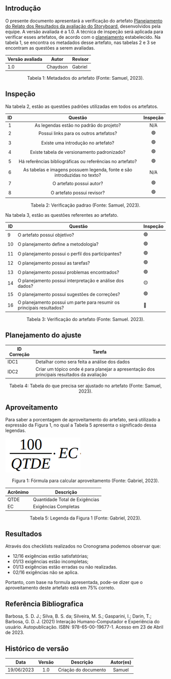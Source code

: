 ## Introdução

O presente documento apresentará a verificação do artefato [Planejamento do Relato dos Resultados da avaliação do Storyboard](../../design-avaliacao-desenvolvimento/nivel1/storyboard/planejamentoResultadosAvaliacaoStoryboard.md), desenvolvidos pela equipe. A versão avaliada é a 1.0. A técnica de inspeção será aplicada para verificar esses artefatos, de acordo com o [planejamento](../planejamento.md) estabelecido. Na tabela 1, se encontra os metadados desse artefato, nas tabelas 2 e 3 se encontram as questões a serem avaliadas.

<center>

| Versão avaliada | Autor    | Revisor |
| --------------- | -------- | ------- |
| 1.0             | Chaydson | Gabriel |

<div style="text-align: center">
<p> Tabela 1: Metadados do artefato (Fonte: Samuel, 2023). </p>
</div>

</center>

## Inspeção

Na tabela 2, estão as questões padrões utilizadas em todos os artefatos.

| ID  |                                 Questão                                  | Inspeção |
| :-: | :----------------------------------------------------------------------: | :------: |
|  1  |                 As legendas estão no padrão do projeto?                  |   N/A    |
|  2  |                  Possui links para os outros artefatos?                  |    🟢    |
|  3  |                    Existe uma introdução no artefato?                    |    🟢    |
|  4  |               Existe tabela de versionamento padronizado?                |    🟢    |
|  5  |        Há referências bibliográficas ou referências no artefato?         |    🟢    |
|  6  | As tabelas e imagens possuem legenda, fonte e são introduzidas no texto? |   N/A    |
|  7  |                         O artefato possui autor?                         |    🟢    |
|  8  |                        O artefato possui revisor?                        |    🟢    |

<div style="text-align: center">
    <p> Tabela 2: Verificação padrao (Fonte: Samuel, 2023).</p>
</div>

Na tabela 3, estão as questões referentes ao artefato.

| ID  | Questão                                                               | Inspeção |
| --- | --------------------------------------------------------------------- | -------- |
| 9   | O artefato possui objetivo?                                           | 🟢       |
| 10  | O planejamento define a metodologia?                                  | 🟢       |
| 11  | O planejamento possui o perfil dos participantes?                     | 🟢       |
| 12  | O planejamento possui as tarefas?                                     | 🟢       |
| 13  | O planejamento possui problemas encontrados?                          | 🟢       |
| 14  | O planejamento possui interpretação e análise dos dados?              | 🟡       |
| 15  | O planejamento possui sugestões de correções?                         | 🟢       |
| 16  | O planejamento possui um parte para resumir os principais resultados? | 🔴       |

<div style="text-align: center">
    <p> Tabela 3: Verificação do artefato
 (Fonte: Samuel. 2023).</p>
</div>

## Planejamento do ajuste

| ID Correção | Tarefa                                                                                     |
| ----------- | ------------------------------------------------------------------------------------------ |
| IDC1        | Detalhar como sera feita a análise dos dados                                               |
| IDC2        | Criar um tópico onde é para planejar a apresentação dos principais resultados da avaliação |

<div style="text-align: center">
<p> Tabela 4: Tabela do que precisa ser ajustado no artefato (Fonte: Samuel, 2023). </p>
</div>

## Aproveitamento

Para saber a porcentagem de aproveitamento do artefato, será utilizado a expressão da Figura 1, no qual a Tabela 5 apresenta o significado dessa legendas.

<img src="../../../images/formulaCalculoAproveitamento.png"  alt="legenda da fórmula da figura 1"/>
<div style="text-align: center">

<p> Figura 1: Fórmula para calcular aproveitamento (Fonte: Gabriel, 2023). </p>
</div>

| Acrônimo | Descrição                      |
| -------- | ------------------------------ |
| QTDE     | Quantidade Total de Exigências |
| EC       | Exigências Completas           |

<div style="text-align: center">
<p> Tabela 5: Legenda da Figura 1 (Fonte: Gabriel, 2023). </p>
</div>

## Resultados

Através dos checklists realizados no Cronograma podemos observar que:

- 12/16 exigências estão satisfatórias;
- 01/13 exigências estão incompletas;
- 01/13 exigências estão erradas ou não realizadas.
- 02/16 exigências não se aplica.

Portanto, com base na formula apresentada, pode-se dizer que o aproveitamento deste artefato está em 75% correto.

## Referência Bibliografica

Barbosa, S. D. J.; Silva, B. S. da; Silveira, M. S.; Gasparini, I.; Darin, T.; Barbosa, G. D. J. (2021) Interação Humano-Computador e Experiência do usuário. Autopublicação. ISBN: 978-65-00-19677-1. Acesso em 23 de Abril de 2023.

## Histórico de versão

|    Data    | Versão |      Descrição       | Autor(es) |
| :--------: | :----: | :------------------: | :-------: |
| 19/06/2023 |  1.0   | Criação do documento |  Samuel   |
